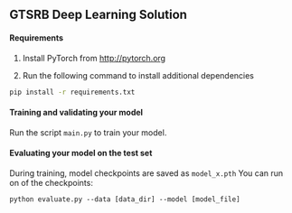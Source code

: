 ## GTSRB Deep Learning Solution

#### Requirements
1. Install PyTorch from http://pytorch.org

2. Run the following command to install additional dependencies

```bash
pip install -r requirements.txt
```

#### Training and validating your model
Run the script `main.py` to train your model.

#### Evaluating your model on the test set

During training, model checkpoints are saved as `model_x.pth`
You can run on of the checkpoints:

```
python evaluate.py --data [data_dir] --model [model_file]
```

